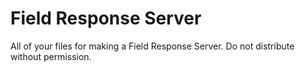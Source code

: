 # Field Response Server
All of your files for making a Field Response Server.
Do not distribute without permission.

